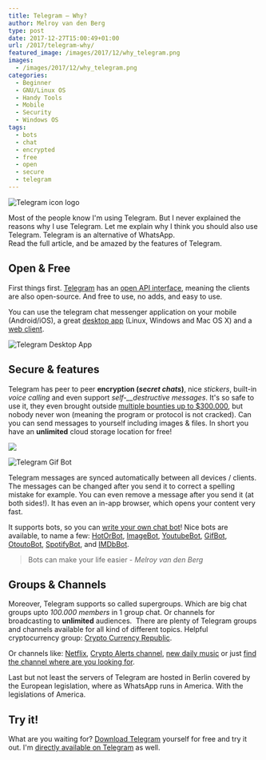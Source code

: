 ```yaml
---
title: Telegram – Why?
author: Melroy van den Berg
type: post
date: 2017-12-27T15:00:49+01:00
url: /2017/telegram-why/
featured_image: /images/2017/12/why_telegram.png
images:
  - /images/2017/12/why_telegram.png
categories:
  - Beginner
  - GNU/Linux OS
  - Handy Tools
  - Mobile
  - Security
  - Windows OS
tags:
  - bots
  - chat
  - encrypted
  - free
  - open
  - secure
  - telegram
---
```


![Telegram icon logo](/images/2017/12/icon.png)

Most of the people know I'm using Telegram. But I never explained the reasons why I use Telegram. Let me explain why I think you should also use Telegram. Telegram is an alternative of WhatsApp.  
Read the full article, and be amazed by the features of Telegram.

<!--more-->

## Open & Free

First things first. [Telegram](https://telegram.org/dl) has an [open API interface](https://core.telegram.org/api), meaning the clients are also open-source. And free to use, no adds, and easy to use.

You can use the telegram chat messenger application on your mobile (Android/iOS), a great [desktop app](https://desktop.telegram.org/) (Linux, Windows and Mac OS X) and a [web client](https://web.telegram.org).

![](/images/2017/12/telegram_desktop.jpeg "Telegram Desktop App")

## Secure & features

Telegram has peer to peer **encryption (_secret chats_)**, nice _stickers_, built-in _voice calling_ and even support _self-\_\_destructive messages_. It's so safe to use it, they even brought outside [multiple bounties up to $300.000](https://telegram.org/blog/cryptocontest-ends), but nobody never won (meaning the program or protocol is not cracked). Can you can send messages to yourself including images & files. In short you have an **unlimited** cloud storage location for free!

![](/images/2017/12/security.jpg)

![](/images/2017/12/gif_bot.png "Telegram Gif Bot")

Telegram messages are synced automatically between all devices / clients. The messages can be changed after you send it to correct a spelling mistake for example. You can even remove a message after you send it (at both sides!). It has even an in-app browser, which opens your content very fast.

It supports bots, so you can [write your own chat bot](https://core.telegram.org/bots)! Nice bots are available, to name a few: [HotOrBot](https://telegram.me/hotorbot), [ImageBot](https://telegram.me/imagebot), [YoutubeBot](https://telegram.me/youtube), [GifBot](https://t.me/gif), [OtoutoBot](https://telegram.me/otouto), [SpotifyBot](https://telegram.me/spotybot), and [IMDbBot](https://telegram.me/imdb).

> Bots can make your life easier - _Melroy van den Berg_

## Groups & Channels

Moreover, Telegram supports so called supergroups. Which are big chat groups upto _100.000 members_ in 1 group chat. Or channels for broadcasting to **unlimited** audiences. 
There are plenty of Telegram groups and channels available for all kind of different topics. Helpful cryptocurrency group: [Crypto Currency Republic](https://t.me/cryptocurrencyrepublic).

Or channels like: [Netflix](https://t.me/netflix), [Crypto Alerts channel](https://t.me/crypto_exchange_updates), [new daily music](https://telegram.me/daily_music) or just [find the channel where are you looking for](https://t.me/tchannelsbot).

Last but not least the servers of Telegram are hosted in Berlin covered by the European legislation, where as WhatsApp runs in America. With the legislations of America.

## Try it!

What are you waiting for? [Download Telegram](https://telegram.org/dl) yourself for free and try it out. I'm [directly available on Telegram](https://t.me/melroyvandenberg) as well.
